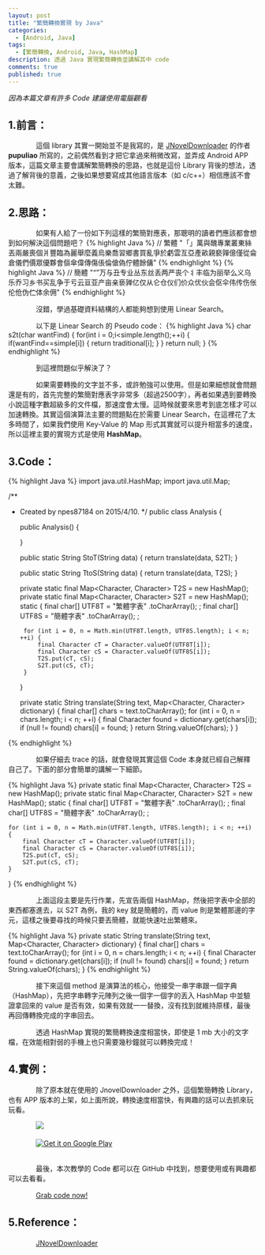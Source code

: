 ```yaml
---
layout: post
title: "繁簡轉換實現 by Java"
categories: 
  - [Android, Java]
tags: 
  - [繁簡轉換, Android, Java, HashMap]
description: 透過 Java 實現繁簡轉換並講解其中 code
comments: true
published: true
---
```


_因為本篇文章有許多 Code 建議使用電腦觀看_

## 1.前言：　　
　　　　這個 library 其實一開始並不是我寫的，是 <a href="http://www.pupuliao.info/jnoveldownloader-小說下載器/">JNovelDownloader</a> 的作者 **pupuliao** 所寫的，之前偶然看到才把它拿過來稍微改寫，並弄成 Android APP 版本，這篇文章主要會講解繁簡轉換的思路，也就是這份 Library 背後的想法，透過了解背後的意義，之後如果想要寫成其他語言版本（如 c/c++）相信應該不會太難。

## 2.思路：　　
　　　　如果有人給了一份如下列這樣的繁簡對應表，那聰明的讀者們應該都會想到如何解決這個問題吧？
		{% highlight Java %}
		// 繁體
"「」萬與醜專業叢東絲丟兩嚴喪個爿豐臨為麗舉麼義烏樂喬習鄉書買亂爭於虧雲亙亞產畝親褻嚲億僅從侖倉儀們價眾優夥會傴傘偉傳傷倀倫傖偽佇體餘傭"
        {% endhighlight %}
		{% highlight Java %}
		// 簡體
"“”万与丑专业丛东丝丢两严丧个丬丰临为丽举么义乌乐乔习乡书买乱争于亏云亘亚产亩亲亵亸亿仅从仑仓仪们价众优伙会伛伞伟传伤伥伦伧伪伫体余佣"
        {% endhighlight %}

　　　　沒錯，學過基礎資料結構的人都能夠想到使用 Linear Search。

　　　　以下是 Linear Search 的 Pseudo code：
{% highlight Java %}
char s2t(char wantFind) {
    for(int i = 0;i<simple.length();++i) {
        if(wantFind==simple[i]) {
            return traditional[i];
        }
    }
    return null;
}
{% endhighlight %}

　　　　到這裡問題似乎解決了？

　　　　如果需要轉換的文字並不多，或許勉強可以使用。但是如果細想就會問題還是有的，首先完整的繁簡對應表字非常多（超過2500字），再者如果遇到要轉換小說這種字數超級多的文件檔，那速度會太慢。這時候就要來思考到底怎樣才可以加速轉換。其實這個演算法主要的問題點在於需要 Linear Search，在這裡花了太多時間了，如果我們使用 Key-Value 的 Map 形式其實就可以提升相當多的速度，所以這裡主要的實現方式是使用 **HashMap**。

## 3.Code：

{% highlight Java %}
import java.util.HashMap;
import java.util.Map;

/**
 * Created by npes87184 on 2015/4/10.
 */
public class Analysis {

    public Analysis() {

    }

    public static String StoT(String data) {
        return translate(data, S2T);
    }

    public static String TtoS(String data) {
        return translate(data, T2S);
    }

    private static final Map<Character, Character> T2S = new HashMap();
    private static final Map<Character, Character> S2T = new HashMap();
    static {
        final char[] UTF8T = "繁體字表"
                .toCharArray();
        ;
        final char[] UTF8S = "簡體字表"
                .toCharArray();
        ;

        for (int i = 0, n = Math.min(UTF8T.length, UTF8S.length); i < n; ++i) {
            final Character cT = Character.valueOf(UTF8T[i]);
            final Character cS = Character.valueOf(UTF8S[i]);
            T2S.put(cT, cS);
            S2T.put(cS, cT);
        }
    }

    private static String translate(String text,
                                    Map<Character, Character> dictionary) {
        final char[] chars = text.toCharArray();
        for (int i = 0, n = chars.length; i < n; ++i) {
            final Character found = dictionary.get(chars[i]);
            if (null != found)
                chars[i] = found;
        }
        return String.valueOf(chars);
    }
}

{% endhighlight %}

　　　　如果仔細去 trace 的話，就會發現其實這個 Code 本身就已經自己解釋自己了。下面的部分會簡單的講解一下細節。

{% highlight Java %}
private static final Map<Character, Character> T2S = new HashMap();
private static final Map<Character, Character> S2T = new HashMap();
static {
    final char[] UTF8T = "繁體字表"
            .toCharArray();
    ;
    final char[] UTF8S = "簡體字表"
            .toCharArray();
    ;

    for (int i = 0, n = Math.min(UTF8T.length, UTF8S.length); i < n; ++i) {
        final Character cT = Character.valueOf(UTF8T[i]);
        final Character cS = Character.valueOf(UTF8S[i]);
        T2S.put(cT, cS);
        S2T.put(cS, cT);
    }
}
{% endhighlight %}

　　　　上面這段主要是先行作業，先宣告兩個 HashMap，然後把字表中全部的東西都塞進去，以 S2T 為例，我的 key 就是簡體的，而 value 則是繁體那邊的字元，這樣之後要尋找的時候只要丟簡體，就能快速吐出繁體來。

{% highlight Java %}
private static String translate(String text,
                                Map<Character, Character> dictionary) {
    final char[] chars = text.toCharArray();
    for (int i = 0, n = chars.length; i < n; ++i) {
        final Character found = dictionary.get(chars[i]);
        if (null != found)
            chars[i] = found;
    }
    return String.valueOf(chars);
}
{% endhighlight %}

　　　　接下來這個 method 是演算法的核心，他接受一串字串跟一個字典（HashMap），先把字串轉字元陣列之後一個字一個字的丟入 HashMap 中並驗證拿回來的 value 是否有效，如果有效就一一替換，沒有找到就維持原樣，最後再回傳轉換完成的字串回去。

　　　　透過 HashMap 實現的繁簡轉換速度相當快，即使是 1 mb 大小的文字檔，在效能相對弱的手機上也只需要幾秒鐘就可以轉換完成！

## 4.實例：

　　　　除了原本就在使用的 JnovelDownloader 之外，這個繁簡轉換 Library，也有 APP 版本的上架，如上面所說，轉換速度相當快，有興趣的話可以去抓來玩玩看。

　　　　<img src="{{ site.baseurl }}/image/2015-8-8/S2TDroid.PNG">
        
　　　　[![Get it on Google Play](http://www.android.com/images/brand/get_it_on_play_logo_small.png)](https://play.google.com/store/apps/details?id=com.npes87184.s2tdroid)

<br>
　　　　最後，本次教學的 Code 都可以在 GitHub 中找到，想要使用或有興趣都可以去看看。

　　　　<a class="btn btn-default" href="https://github.com/npes87184/S2TDroid/blob/master/app/src/main/java/com/npes87184/s2tdroid/Analysis.java">Grab code now!</a>

## 5.Reference：

　　　　<a href="https://github.com/pupuliao/JNovelDownloader">JNovelDownloader</a>

